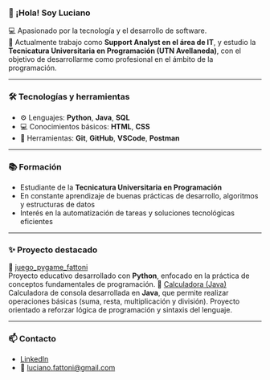 ### 👋 ¡Hola! Soy Luciano

💻 Apasionado por la tecnología y el desarrollo de software.  
🚀 Actualmente trabajo como **Support Analyst en el área de IT**, y estudio la **Tecnicatura Universitaria en Programación (UTN Avellaneda)**, con el objetivo de desarrollarme como profesional en el ámbito de la programación.

---

### 🛠️ Tecnologías y herramientas

- ⚙️ Lenguajes: **Python**, **Java**, **SQL**
- 💻 Conocimientos básicos: **HTML**, **CSS**
- 🧰 Herramientas: **Git**, **GitHub**, **VSCode**, **Postman**

---

### 📚 Formación

- Estudiante de la **Tecnicatura Universitaria en Programación**
- En constante aprendizaje de buenas prácticas de desarrollo, algoritmos y estructuras de datos
- Interés en la automatización de tareas y soluciones tecnológicas eficientes

---

### ✨ Proyecto destacado

🧩 [juego_pygame_fattoni](https://github.com/LuchoFatto/juego_pygame_fattoni.git)  
Proyecto educativo desarrollado con **Python**, enfocado en la práctica de conceptos fundamentales de programación.
🧮 [Calculadora (Java)](https://github.com/LuchoFatto/Calculadora)  
Calculadora de consola desarrollada en **Java**, que permite realizar operaciones básicas (suma, resta, multiplicación y división). Proyecto orientado a reforzar lógica de programación y sintaxis del lenguaje.

---

### 📫 Contacto

- [LinkedIn](https://www.linkedin.com/in/luciano-fattoni-4338b3277)  
- 📧 luciano.fattoni@gmail.com  

